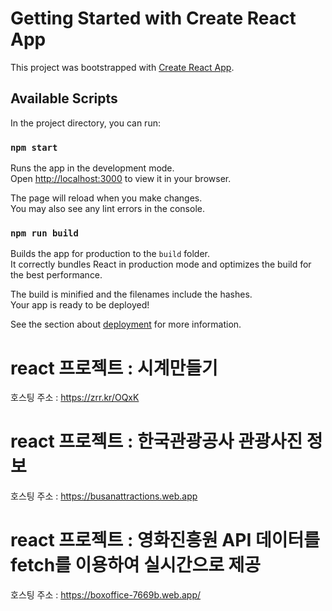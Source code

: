 # Getting Started with Create React App

This project was bootstrapped with [Create React App](https://github.com/facebook/create-react-app).

## Available Scripts

In the project directory, you can run:

### `npm start`

Runs the app in the development mode.\
Open [http://localhost:3000](http://localhost:3000) to view it in your browser.

The page will reload when you make changes.\
You may also see any lint errors in the console.


### `npm run build`

Builds the app for production to the `build` folder.\
It correctly bundles React in production mode and optimizes the build for the best performance.

The build is minified and the filenames include the hashes.\
Your app is ready to be deployed!

See the section about [deployment](https://facebook.github.io/create-react-app/docs/deployment) for more information.

# react 프로젝트 : 시계만들기
호스팅 주소 : https://zrr.kr/OQxK

# react 프로젝트 : 한국관광공사 관광사진 정보
호스팅 주소 : https://busanattractions.web.app

# react 프로젝트 : 영화진흥원 API 데이터를 fetch를 이용하여 실시간으로 제공
호스팅 주소 : https://boxoffice-7669b.web.app/
